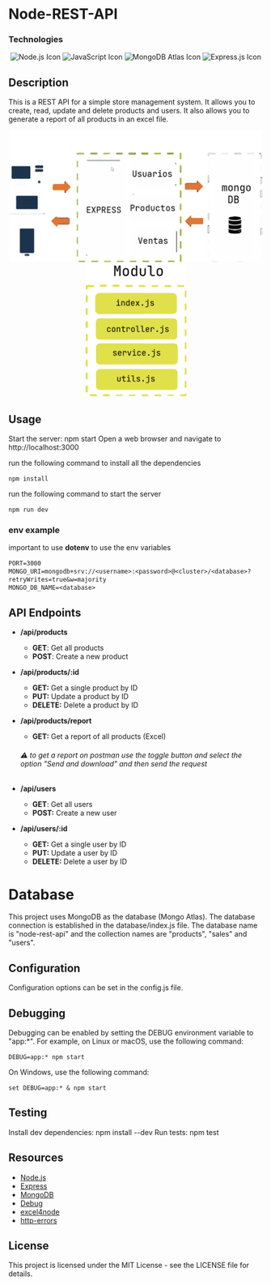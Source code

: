 # Node-REST-API

### Technologies
<p align="center">
    <img src="https://img.shields.io/badge/-Node.js-339933?style=for-the-badge&logo=node.js&logoColor=white" alt="Node.js Icon" />
  <img src="https://img.shields.io/badge/-JavaScript-F7DF1E?style=for-the-badge&logo=javascript&logoColor=black" alt="JavaScript Icon" />
    <img src="https://img.shields.io/badge/-MongoDB%20Atlas-47A248?style=for-the-badge&logo=mongodb&logoColor=white" alt="MongoDB Atlas Icon" />
  <img src="https://img.shields.io/badge/-Express.js-000000?style=for-the-badge&logo=express&logoColor=white" alt="Express.js Icon" />
</p>

## Description
This is a REST API for a simple store management system. It allows you to create, read, update and delete products and users. It also allows you to generate a report of all products in an excel file.

<p align="center">
    <img src="./src/common/apiArchitecture.png" alt="API Architecture" width="500">
    <img src="./src/common/modulo.png" alt="API Architecture" width="200">
</p>

 
## Usage

Start the server: npm start
Open a web browser and navigate to http://localhost:3000

run the following command to install all the dependencies
```
npm install
```

run the following command to start the server
```
npm run dev
```

### env example
important to use **dotenv** to use the env variables

```env
PORT=3000
MONGO_URI=mongodb+srv://<username>:<password>@<cluster>/<database>?retryWrites=true&w=majority
MONGO_DB_NAME=<database>
```

## API Endpoints
* **/api/products**
    * **GET**: Get all products
    * **POST**: Create a new product

* **/api/products/:id**
    * **GET:** Get a single product by ID
    * **PUT:** Update a product by ID
    * **DELETE:** Delete a product by ID

*  **/api/products/report**
    * **GET:** Get a report of all products (Excel)
    ###### ⚠️ to get a report on postman use the toggle button and select the option "Send and download" and then send the request


* **/api/users**
    * **GET**: Get all users
    * **POST:** Create a new user

* **/api/users/:id**
    * **GET:** Get a single user by ID
    * **PUT:** Update a user by ID
    * **DELETE:** Delete a user by ID


# Database
This project uses MongoDB as the database (Mongo Atlas). The database connection is established in the database/index.js file. The database name is "node-rest-api" and the collection names are "products", "sales" and "users".

## Configuration
Configuration options can be set in the config.js file.


## Debugging
Debugging can be enabled by setting the DEBUG environment variable to "app:*". For example, on Linux or macOS, use the following command:
```
DEBUG=app:* npm start
```
On Windows, use the following command:
```
set DEBUG=app:* & npm start
```

## Testing
Install dev dependencies: npm install --dev
Run tests: npm test

## Resources
* [Node.js](https://nodejs.org/en/)
* [Express](https://expressjs.com/)
* [MongoDB](https://www.mongodb.com/)
* [Debug ](https://www.npmjs.com/package/debug)
* [excel4node ](https://www.npmjs.com/package/excel4node)
* [http-errors ](https://www.npmjs.com/package/http-errors)


## License
This project is licensed under the MIT License - see the LICENSE file for details.
 
